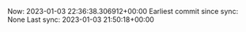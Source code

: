 Now: 2023-01-03 22:36:38.306912+00:00 Earliest commit since sync: None Last sync: 2023-01-03 21:50:18+00:00
